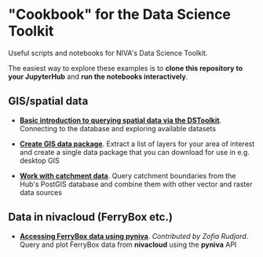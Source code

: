 # "Cookbook" for the Data Science Toolkit

Useful scripts and notebooks for NIVA's Data Science Toolkit.

The easiest way to explore these examples is to **clone this repository to your JupyterHub** and **run the notebooks interactively**.

## GIS/spatial data

 * **[Basic introduction to querying spatial data via the DSToolkit](./notebooks/postgis_example.ipynb)**. Connecting to the database and exploring available datasets
 
 * **[Create GIS data package](./notebooks/create_gis_package.ipynb)**. Extract a list of layers for your area of interest and create a single data package that you can download for use in e.g. desktop GIS
 
 * **[Work with catchment data](./notebooks/catchment_processing_example.ipynb)**. Query catchment boundaries from the Hub's PostGIS database and combine them with other vector and raster data sources

## Data in nivacloud (FerryBox etc.)

 * **[Accessing FerryBox data using pyniva](./notebooks/pyniva_example.ipynb)**. *Contributed by Zofia Rudjord*. Query and plot FerryBox data from **nivacloud** using the **pyniva** API
